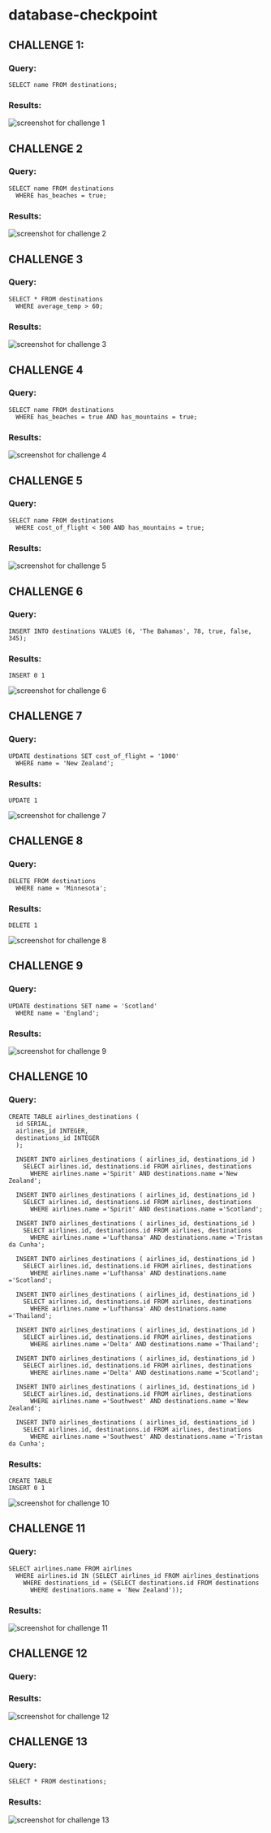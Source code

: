 # database-checkpoint

## CHALLENGE 1:
  ### Query:
    SELECT name FROM destinations;
  ### Results:
  ![screenshot for challenge 1](https://snipboard.io/hEcraD.jpg)
## CHALLENGE 2
  ### Query:
    SELECT name FROM destinations
      WHERE has_beaches = true;
  ### Results:
  ![screenshot for challenge 2](https://snipboard.io/qfIxJB.jpg)
## CHALLENGE 3
  ### Query:
    SELECT * FROM destinations
      WHERE average_temp > 60;
  ### Results:
  ![screenshot for challenge 3](https://snipboard.io/FOfCNd.jpg)
## CHALLENGE 4
  ### Query:
    SELECT name FROM destinations
      WHERE has_beaches = true AND has_mountains = true;
  ### Results:
  ![screenshot for challenge 4](https://snipboard.io/QtoNl0.jpg)
## CHALLENGE 5
  ### Query:
    SELECT name FROM destinations
      WHERE cost_of_flight < 500 AND has_mountains = true;
  ### Results:
  ![screenshot for challenge 5](https://snipboard.io/hwZnmr.jpg)
## CHALLENGE 6
  ### Query:
    INSERT INTO destinations VALUES (6, 'The Bahamas', 78, true, false, 345);
  ### Results:
    INSERT 0 1
  ![screenshot for challenge 6](https://snipboard.io/TsNn5I.jpg)
## CHALLENGE 7
  ### Query:
    UPDATE destinations SET cost_of_flight = '1000'
      WHERE name = 'New Zealand';
  ### Results:
    UPDATE 1
  ![screenshot for challenge 7](https://snipboard.io/hJtuXo.jpg)
## CHALLENGE 8
  ### Query:
    DELETE FROM destinations
      WHERE name = 'Minnesota';
  ### Results:
    DELETE 1
  ![screenshot for challenge 8](https://snipboard.io/MAvei3.jpg)
## CHALLENGE 9
  ### Query:
    UPDATE destinations SET name = 'Scotland'
      WHERE name = 'England';
  ### Results:
  ![screenshot for challenge 9](https://snipboard.io/PUTz1v.jpg)
## CHALLENGE 10
  ### Query:
    CREATE TABLE airlines_destinations (
      id SERIAL,
      airlines_id INTEGER,
      destinations_id INTEGER
      );

      INSERT INTO airlines_destinations ( airlines_id, destinations_id )
        SELECT airlines.id, destinations.id FROM airlines, destinations
          WHERE airlines.name ='Spirit' AND destinations.name ='New Zealand';

      INSERT INTO airlines_destinations ( airlines_id, destinations_id )
        SELECT airlines.id, destinations.id FROM airlines, destinations
          WHERE airlines.name ='Spirit' AND destinations.name ='Scotland';

      INSERT INTO airlines_destinations ( airlines_id, destinations_id )
        SELECT airlines.id, destinations.id FROM airlines, destinations
          WHERE airlines.name ='Lufthansa' AND destinations.name ='Tristan da Cunha';

      INSERT INTO airlines_destinations ( airlines_id, destinations_id )
        SELECT airlines.id, destinations.id FROM airlines, destinations
          WHERE airlines.name ='Lufthansa' AND destinations.name ='Scotland';

      INSERT INTO airlines_destinations ( airlines_id, destinations_id )
        SELECT airlines.id, destinations.id FROM airlines, destinations
          WHERE airlines.name ='Lufthansa' AND destinations.name ='Thailand';

      INSERT INTO airlines_destinations ( airlines_id, destinations_id )
        SELECT airlines.id, destinations.id FROM airlines, destinations
          WHERE airlines.name ='Delta' AND destinations.name ='Thailand';

      INSERT INTO airlines_destinations ( airlines_id, destinations_id )
        SELECT airlines.id, destinations.id FROM airlines, destinations
          WHERE airlines.name ='Delta' AND destinations.name ='Scotland';

      INSERT INTO airlines_destinations ( airlines_id, destinations_id )
        SELECT airlines.id, destinations.id FROM airlines, destinations
          WHERE airlines.name ='Southwest' AND destinations.name ='New Zealand';

      INSERT INTO airlines_destinations ( airlines_id, destinations_id )
        SELECT airlines.id, destinations.id FROM airlines, destinations
          WHERE airlines.name ='Southwest' AND destinations.name ='Tristan da Cunha';

  ### Results:
    CREATE TABLE
    INSERT 0 1
  ![screenshot for challenge 10](https://snipboard.io/yMBwRj.jpg)
## CHALLENGE 11
  ### Query:
    SELECT airlines.name FROM airlines
      WHERE airlines.id IN (SELECT airlines_id FROM airlines_destinations
        WHERE destinations_id = (SELECT destinations.id FROM destinations
          WHERE destinations.name = 'New Zealand'));
  ### Results:
  ![screenshot for challenge 11](https://snipboard.io/PLtQey.jpg)
## CHALLENGE 12
  ### Query:
  ### Results:
  ![screenshot for challenge 12](https://github.com/gncarlos/database-checkpoint/blob/main/screenshots/res_12.PNG?raw=true)
## CHALLENGE 13
  ### Query:
    SELECT * FROM destinations;
  ### Results:
  ![screenshot for challenge 13](https://snipboard.io/qNbmCL.jpg)
